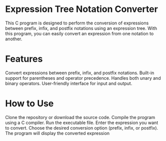 # Expression Tree Notation Converter
This C program is designed to perform the conversion of expressions between prefix, infix, and postfix notations using an expression tree. With this program, you can easily convert an expression from one notation to another.

# Features
Convert expressions between prefix, infix, and postfix notations.
Built-in support for parentheses and operator precedence.
Handles both unary and binary operators.
User-friendly interface for input and output.

# How to Use
Clone the repository or download the source code.
Compile the program using a C compiler.
Run the executable file.
Enter the expression you want to convert.
Choose the desired conversion option (prefix, infix, or postfix).
The program will display the converted expression
